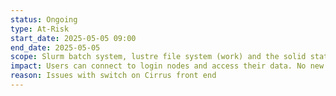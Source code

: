 ```yaml
---
status: Ongoing
type: At-Risk
start_date: 2025-05-05 09:00
end_date: 2025-05-05
scope: Slurm batch system, lustre file system (work) and the solid state file system (RPOOL). 
impact: Users can connect to login nodes and access their data. No new jobs will start until further investigations take place. 
reason: Issues with switch on Cirrus front end 
---
```

